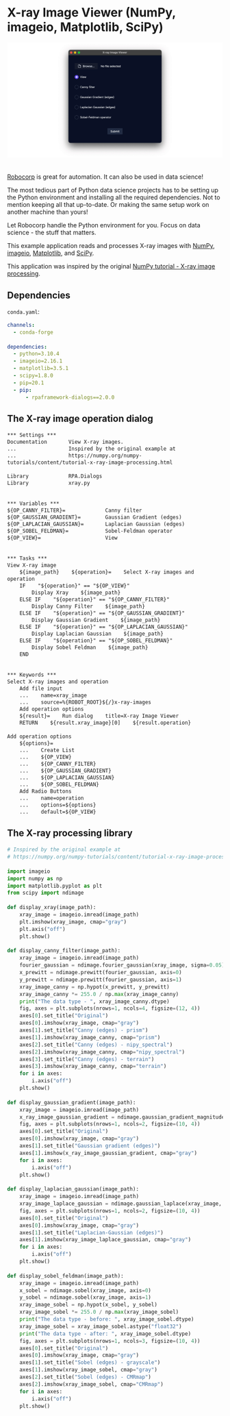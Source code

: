 # X-ray Image Viewer (NumPy, imageio, Matplotlib, SciPy)

<img src="images/animation.gif" style="margin-bottom:20px">

[Robocorp](https://robocorp.com/) is great for automation. It can also be used in data science!

The most tedious part of Python data science projects has to be setting up the Python environment and installing all the required dependencies. Not to mention keeping all that up-to-date. Or making the same setup work on another machine than yours!

Let Robocorp handle the Python environment for you. Focus on data science - the stuff that matters.

This example application reads and processes X-ray images with [NumPy](https://numpy.org/), [imageio](https://imageio.readthedocs.io/), [Matplotlib](https://matplotlib.org/), and [SciPy](https://scipy.org/).

This application was inspired by the original [NumPy tutorial - X-ray image processing](https://numpy.org/numpy-tutorials/content/tutorial-x-ray-image-processing.html).

## Dependencies

`conda.yaml`:

```yaml
channels:
  - conda-forge

dependencies:
  - python=3.10.4
  - imageio=2.16.1
  - matplotlib=3.5.1
  - scipy=1.8.0
  - pip=20.1
  - pip:
      - rpaframework-dialogs==2.0.0
```

## The X-ray image operation dialog

```robot
*** Settings ***
Documentation       View X-ray images.
...                 Inspired by the original example at
...                 https://numpy.org/numpy-tutorials/content/tutorial-x-ray-image-processing.html

Library             RPA.Dialogs
Library             xray.py


*** Variables ***
${OP_CANNY_FILTER}=             Canny filter
${OP_GAUSSIAN_GRADIENT}=        Gaussian Gradient (edges)
${OP_LAPLACIAN_GAUSSIAN}=       Laplacian Gaussian (edges)
${OP_SOBEL_FELDMAN}=            Sobel-Feldman operator
${OP_VIEW}=                     View


*** Tasks ***
View X-ray image
    ${image_path}    ${operation}=    Select X-ray images and operation
    IF    "${operation}" == "${OP_VIEW}"
        Display Xray    ${image_path}
    ELSE IF    "${operation}" == "${OP_CANNY_FILTER}"
        Display Canny Filter    ${image_path}
    ELSE IF    "${operation}" == "${OP_GAUSSIAN_GRADIENT}"
        Display Gaussian Gradient    ${image_path}
    ELSE IF    "${operation}" == "${OP_LAPLACIAN_GAUSSIAN}"
        Display Laplacian Gaussian    ${image_path}
    ELSE IF    "${operation}" == "${OP_SOBEL_FELDMAN}"
        Display Sobel Feldman    ${image_path}
    END


*** Keywords ***
Select X-ray images and operation
    Add file input
    ...    name=xray_image
    ...    source=%{ROBOT_ROOT}${/}x-ray-images
    Add operation options
    ${result}=    Run dialog    title=X-ray Image Viewer
    RETURN    ${result.xray_image}[0]    ${result.operation}

Add operation options
    ${options}=
    ...    Create List
    ...    ${OP_VIEW}
    ...    ${OP_CANNY_FILTER}
    ...    ${OP_GAUSSIAN_GRADIENT}
    ...    ${OP_LAPLACIAN_GAUSSIAN}
    ...    ${OP_SOBEL_FELDMAN}
    Add Radio Buttons
    ...    name=operation
    ...    options=${options}
    ...    default=${OP_VIEW}
```

## The X-ray processing library

```py
# Inspired by the original example at
# https://numpy.org/numpy-tutorials/content/tutorial-x-ray-image-processing.html

import imageio
import numpy as np
import matplotlib.pyplot as plt
from scipy import ndimage

def display_xray(image_path):
    xray_image = imageio.imread(image_path)
    plt.imshow(xray_image, cmap="gray")
    plt.axis("off")
    plt.show()

def display_canny_filter(image_path):
    xray_image = imageio.imread(image_path)
    fourier_gaussian = ndimage.fourier_gaussian(xray_image, sigma=0.05)
    x_prewitt = ndimage.prewitt(fourier_gaussian, axis=0)
    y_prewitt = ndimage.prewitt(fourier_gaussian, axis=1)
    xray_image_canny = np.hypot(x_prewitt, y_prewitt)
    xray_image_canny *= 255.0 / np.max(xray_image_canny)
    print("The data type - ", xray_image_canny.dtype)
    fig, axes = plt.subplots(nrows=1, ncols=4, figsize=(12, 4))
    axes[0].set_title("Original")
    axes[0].imshow(xray_image, cmap="gray")
    axes[1].set_title("Canny (edges) - prism")
    axes[1].imshow(xray_image_canny, cmap="prism")
    axes[2].set_title("Canny (edges) - nipy_spectral")
    axes[2].imshow(xray_image_canny, cmap="nipy_spectral")
    axes[3].set_title("Canny (edges) - terrain")
    axes[3].imshow(xray_image_canny, cmap="terrain")
    for i in axes:
        i.axis("off")
    plt.show()

def display_gaussian_gradient(image_path):
    xray_image = imageio.imread(image_path)
    x_ray_image_gaussian_gradient = ndimage.gaussian_gradient_magnitude(xray_image, sigma=2)
    fig, axes = plt.subplots(nrows=1, ncols=2, figsize=(10, 4))
    axes[0].set_title("Original")
    axes[0].imshow(xray_image, cmap="gray")
    axes[1].set_title("Gaussian gradient (edges)")
    axes[1].imshow(x_ray_image_gaussian_gradient, cmap="gray")
    for i in axes:
        i.axis("off")
    plt.show()

def display_laplacian_gaussian(image_path):
    xray_image = imageio.imread(image_path)
    xray_image_laplace_gaussian = ndimage.gaussian_laplace(xray_image, sigma=1)
    fig, axes = plt.subplots(nrows=1, ncols=2, figsize=(10, 4))
    axes[0].set_title("Original")
    axes[0].imshow(xray_image, cmap="gray")
    axes[1].set_title("Laplacian-Gaussian (edges)")
    axes[1].imshow(xray_image_laplace_gaussian, cmap="gray")
    for i in axes:
        i.axis("off")
    plt.show()

def display_sobel_feldman(image_path):
    xray_image = imageio.imread(image_path)
    x_sobel = ndimage.sobel(xray_image, axis=0)
    y_sobel = ndimage.sobel(xray_image, axis=1)
    xray_image_sobel = np.hypot(x_sobel, y_sobel)
    xray_image_sobel *= 255.0 / np.max(xray_image_sobel)
    print("The data type - before: ", xray_image_sobel.dtype)
    xray_image_sobel = xray_image_sobel.astype("float32")
    print("The data type - after: ", xray_image_sobel.dtype)
    fig, axes = plt.subplots(nrows=1, ncols=3, figsize=(10, 4))
    axes[0].set_title("Original")
    axes[0].imshow(xray_image, cmap="gray")
    axes[1].set_title("Sobel (edges) - grayscale")
    axes[1].imshow(xray_image_sobel, cmap="gray")
    axes[2].set_title("Sobel (edges) - CMRmap")
    axes[2].imshow(xray_image_sobel, cmap="CMRmap")
    for i in axes:
        i.axis("off")
    plt.show()

```

